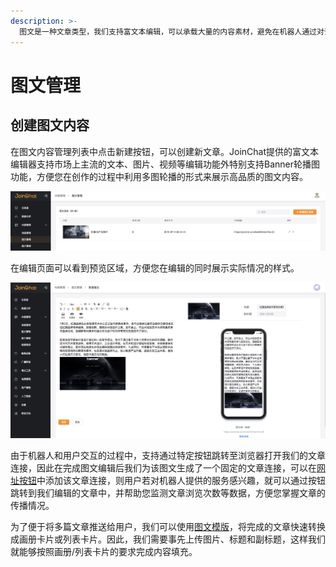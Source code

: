 ```yaml
---
description: >-
  图文是一种文章类型，我们支持富文本编辑，可以承载大量的内容素材，避免在机器人通过对话交互的过程中，推送大量消息而影响用户体验，因此图文H5的形式可以帮您最大程度的传递品牌的核心内容。
---
```


# 图文管理

## 创建图文内容

在图文内容管理列表中点击新建按钮，可以创建新文章。JoinChat提供的富文本编辑器支持市场上主流的文本、图片、视频等编辑功能外特别支持Banner轮播图功能，方便您在创作的过程中利用多图轮播的形式来展示高品质的图文内容。

![&#x56FE;&#x6587;&#x7BA1;&#x7406;](../../.gitbook/assets/image%20%2859%29.png)

在编辑页面可以看到预览区域，方便您在编辑的同时展示实际情况的样式。

![&#x7F16;&#x8F91;&#x754C;&#x9762;](../../.gitbook/assets/image%20%28103%29.png)

由于机器人和用户交互的过程中，支持通过特定按钮跳转至浏览器打开我们的文章连接，因此在完成图文编辑后我们为该图文生成了一个固定的文章连接，可以在[网址按钮](../../basic-knowledge/an-niu-lei-xing.md#wang-zhi-an-niu)中添加该文章连接，则用户若对机器人提供的服务感兴趣，就可以通过按钮跳转到我们编辑的文章中，并帮助您监测文章浏览次数等数据，方便您掌握文章的传播情况。

为了便于将多篇文章推送给用户，我们可以使用[图文模版](../../basic-knowledge/xiao-xi-mo-ban-ka-pian.md#tu-wen-ka-pian)，将完成的文章快速转换成画册卡片或列表卡片。因此，我们需要事先上传图片、标题和副标题，这样我们就能够按照画册/列表卡片的要求完成内容填充。


